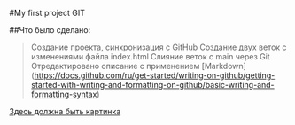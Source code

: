 #My first project GIT

##Что было сделано:
> Создание проекта, синхронизация с GitHub
> Создание двух веток с изменениями файла index.html
> Слияние веток с main через Git
> Отредактировано описание с применением [Markdown] (https://docs.github.com/ru/get-started/writing-on-github/getting-started-with-writing-and-formatting-on-github/basic-writing-and-formatting-syntax)

[Здесь должна быть картинка](https://cdn.tlgrm.ru/stickers/966/304/9663044b-e2e9-397e-8267-b9bb76b94593/192/10.webp)

